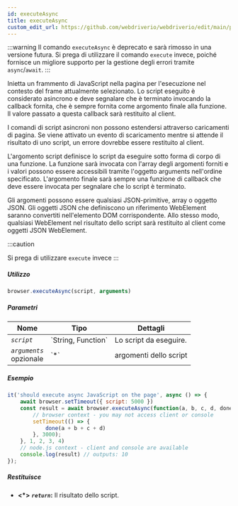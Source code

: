 ```yaml
---
id: executeAsync
title: executeAsync
custom_edit_url: https://github.com/webdriverio/webdriverio/edit/main/packages/webdriverio/src/commands/browser/executeAsync.ts
---
```


:::warning
Il comando `executeAsync` è deprecato e sarà rimosso in una versione futura.
Si prega di utilizzare il comando `execute` invece, poiché fornisce un migliore supporto per
la gestione degli errori tramite `async`/`await`.
:::

Inietta un frammento di JavaScript nella pagina per l'esecuzione nel contesto del frame attualmente selezionato.
Lo script eseguito è considerato asincrono e deve segnalare che è terminato invocando la callback fornita, 
che è sempre fornita come argomento finale alla funzione. Il valore passato a questa callback sarà 
restituito al client.

I comandi di script asincroni non possono estendersi attraverso caricamenti di pagina. Se viene attivato un evento di scaricamento 
mentre si attende il risultato di uno script, un errore dovrebbe essere restituito al client.

L'argomento script definisce lo script da eseguire sotto forma di corpo di una funzione. La funzione sarà 
invocata con l'array degli argomenti forniti e i valori possono essere accessibili tramite l'oggetto arguments 
nell'ordine specificato. L'argomento finale sarà sempre una funzione di callback che deve essere invocata 
per segnalare che lo script è terminato.

Gli argomenti possono essere qualsiasi JSON-primitive, array o oggetto JSON. Gli oggetti JSON che definiscono un riferimento 
WebElement saranno convertiti nell'elemento DOM corrispondente. Allo stesso modo, qualsiasi WebElement nel risultato 
dello script sarà restituito al client come oggetti JSON WebElement.

:::caution

Si prega di utilizzare `execute` invece
:::

##### Utilizzo

```js
browser.executeAsync(script, arguments)
```

##### Parametri

<table>
  <thead>
    <tr>
      <th>Nome</th><th>Tipo</th><th>Dettagli</th>
    </tr>
  </thead>
  <tbody>
    <tr>
      <td><code><var>script</var></code></td>
      <td>`String, Function`</td>
      <td>Lo script da eseguire.</td>
    </tr>
    <tr>
      <td><code><var>arguments</var></code><br /><span className="label labelWarning">opzionale</span></td>
      <td>`*`</td>
      <td>argomenti dello script</td>
    </tr>
  </tbody>
</table>

##### Esempio

```js title="executeAsync.js"
it('should execute async JavaScript on the page', async () => {
    await browser.setTimeout({ script: 5000 })
    const result = await browser.executeAsync(function(a, b, c, d, done) {
        // browser context - you may not access client or console
        setTimeout(() => {
            done(a + b + c + d)
        }, 3000);
    }, 1, 2, 3, 4)
    // node.js context - client and console are available
    console.log(result) // outputs: 10
});
```

##### Restituisce

- **&lt;*&gt;**
            **<code><var>return</var></code>:**              Il risultato dello script.